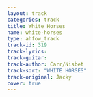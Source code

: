 ```yaml
---
layout: track
categories: track
title: White Horses
name: white-horses
type: ahfow_track
track-id: 319
track-lyrics: 
track-guitar: 
track-author: Carr/Nisbet
track-sort: "WHITE HORSES"
track-original: Jacky
cover: true
---
```

